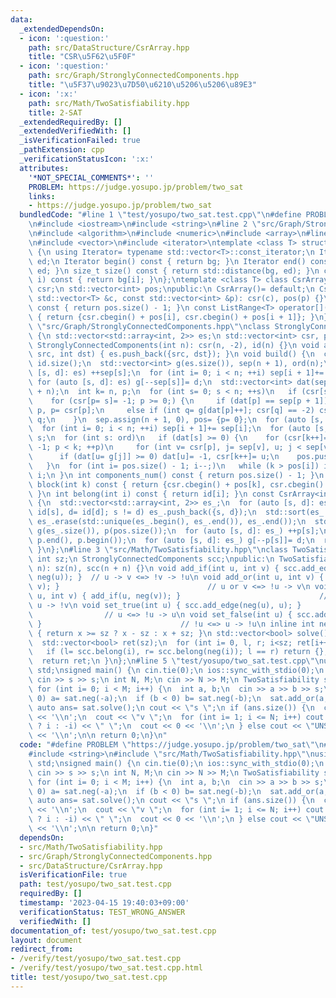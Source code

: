 ```yaml
---
data:
  _extendedDependsOn:
  - icon: ':question:'
    path: src/DataStructure/CsrArray.hpp
    title: "CSR\u5F62\u5F0F"
  - icon: ':question:'
    path: src/Graph/StronglyConnectedComponents.hpp
    title: "\u5F37\u9023\u7D50\u6210\u5206\u5206\u89E3"
  - icon: ':x:'
    path: src/Math/TwoSatisfiability.hpp
    title: 2-SAT
  _extendedRequiredBy: []
  _extendedVerifiedWith: []
  _isVerificationFailed: true
  _pathExtension: cpp
  _verificationStatusIcon: ':x:'
  attributes:
    '*NOT_SPECIAL_COMMENTS*': ''
    PROBLEM: https://judge.yosupo.jp/problem/two_sat
    links:
    - https://judge.yosupo.jp/problem/two_sat
  bundledCode: "#line 1 \"test/yosupo/two_sat.test.cpp\"\n#define PROBLEM \"https://judge.yosupo.jp/problem/two_sat\"\
    \n#include <iostream>\n#include <string>\n#line 2 \"src/Graph/StronglyConnectedComponents.hpp\"\
    \n#include <algorithm>\n#include <numeric>\n#include <array>\n#line 2 \"src/DataStructure/CsrArray.hpp\"\
    \n#include <vector>\n#include <iterator>\ntemplate <class T> struct ListRange\
    \ {\n using Iterator= typename std::vector<T>::const_iterator;\n Iterator bg,\
    \ ed;\n Iterator begin() const { return bg; }\n Iterator end() const { return\
    \ ed; }\n size_t size() const { return std::distance(bg, ed); }\n const T &operator[](int\
    \ i) const { return bg[i]; }\n};\ntemplate <class T> class CsrArray {\n std::vector<T>\
    \ csr;\n std::vector<int> pos;\npublic:\n CsrArray()= default;\n CsrArray(const\
    \ std::vector<T> &c, const std::vector<int> &p): csr(c), pos(p) {}\n size_t size()\
    \ const { return pos.size() - 1; }\n const ListRange<T> operator[](int i) const\
    \ { return {csr.cbegin() + pos[i], csr.cbegin() + pos[i + 1]}; }\n};\n#line 6\
    \ \"src/Graph/StronglyConnectedComponents.hpp\"\nclass StronglyConnectedComponents\
    \ {\n std::vector<std::array<int, 2>> es;\n std::vector<int> csr, pos, id;\npublic:\n\
    \ StronglyConnectedComponents(int n): csr(n, -2), id(n) {}\n void add_edge(int\
    \ src, int dst) { es.push_back({src, dst}); }\n void build() {\n  const int n=\
    \ id.size();\n  std::vector<int> g(es.size()), sep(n + 1), ord(n);\n  for (auto\
    \ [s, d]: es) ++sep[s];\n  for (int i= 0; i < n; ++i) sep[i + 1]+= sep[i];\n \
    \ for (auto [s, d]: es) g[--sep[s]]= d;\n  std::vector<int> dat(sep.begin(), sep.begin()\
    \ + n);\n  int k= n, p;\n  for (int s= 0; s < n; ++s)\n   if (csr[s] == -2)\n\
    \    for (csr[p= s]= -1; p >= 0;) {\n     if (dat[p] == sep[p + 1]) ord[--k]=\
    \ p, p= csr[p];\n     else if (int q= g[dat[p]++]; csr[q] == -2) csr[q]= p, p=\
    \ q;\n    }\n  sep.assign(n + 1, 0), pos= {p= 0};\n  for (auto [s, d]: es) ++sep[d];\n\
    \  for (int i= 0; i < n; ++i) sep[i + 1]+= sep[i];\n  for (auto [s, d]: es) g[--sep[d]]=\
    \ s;\n  for (int s: ord)\n   if (dat[s] >= 0) {\n    for (csr[k++]= s, dat[s]=\
    \ -1; p < k; ++p)\n     for (int v= csr[p], j= sep[v], u; j < sep[v + 1]; ++j)\n\
    \      if (dat[u= g[j]] >= 0) dat[u]= -1, csr[k++]= u;\n    pos.push_back(k);\n\
    \   }\n  for (int i= pos.size() - 1; i--;)\n   while (k > pos[i]) id[csr[--k]]=\
    \ i;\n }\n int components_num() const { return pos.size() - 1; }\n const ListRange<int>\
    \ block(int k) const { return {csr.cbegin() + pos[k], csr.cbegin() + pos[k + 1]};\
    \ }\n int belong(int i) const { return id[i]; }\n const CsrArray<int> dag() const\
    \ {\n  std::vector<std::array<int, 2>> es_;\n  for (auto [s, d]: es)\n   if (s=\
    \ id[s], d= id[d]; s != d) es_.push_back({s, d});\n  std::sort(es_.begin(), es_.end()),\
    \ es_.erase(std::unique(es_.begin(), es_.end()), es_.end());\n  std::vector<int>\
    \ g(es_.size()), p(pos.size());\n  for (auto [s, d]: es_) ++p[s];\n  std::partial_sum(p.begin(),\
    \ p.end(), p.begin());\n  for (auto [s, d]: es_) g[--p[s]]= d;\n  return {g, p};\n\
    \ }\n};\n#line 3 \"src/Math/TwoSatisfiability.hpp\"\nclass TwoSatisfiability {\n\
    \ int sz;\n StronglyConnectedComponents scc;\npublic:\n TwoSatisfiability(int\
    \ n): sz(n), scc(n + n) {}\n void add_if(int u, int v) { scc.add_edge(u, v), scc.add_edge(neg(v),\
    \ neg(u)); }  // u -> v <=> !v -> !u\n void add_or(int u, int v) { add_if(neg(u),\
    \ v); }                                 // u or v <=> !u -> v\n void add_nand(int\
    \ u, int v) { add_if(u, neg(v)); }                               // u nand v <=>\
    \ u -> !v\n void set_true(int u) { scc.add_edge(neg(u), u); }                \
    \                // u <=> !u -> u\n void set_false(int u) { scc.add_edge(u, neg(u));\
    \ }                               // !u <=> u -> !u\n inline int neg(int x) const\
    \ { return x >= sz ? x - sz : x + sz; }\n std::vector<bool> solve() {\n  scc.build();\n\
    \  std::vector<bool> ret(sz);\n  for (int i= 0, l, r; i<sz; ret[i++]= l> r)\n\
    \   if (l= scc.belong(i), r= scc.belong(neg(i)); l == r) return {};  // no solution\n\
    \  return ret;\n }\n};\n#line 5 \"test/yosupo/two_sat.test.cpp\"\nusing namespace\
    \ std;\nsigned main() {\n cin.tie(0);\n ios::sync_with_stdio(0);\n string s;\n\
    \ cin >> s >> s;\n int N, M;\n cin >> N >> M;\n TwoSatisfiability sat(N + 1);\n\
    \ for (int i= 0; i < M; i++) {\n  int a, b;\n  cin >> a >> b >> s;\n  if (a <\
    \ 0) a= sat.neg(-a);\n  if (b < 0) b= sat.neg(-b);\n  sat.add_or(a, b);\n }\n\
    \ auto ans= sat.solve();\n cout << \"s \";\n if (ans.size()) {\n  cout << \"SATISFIABLE\"\
    \ << '\\n';\n  cout << \"v \";\n  for (int i= 1; i <= N; i++) cout << (ans[i]\
    \ ? i : -i) << \" \";\n  cout << 0 << '\\n';\n } else cout << \"UNSATISFIABLE\"\
    \ << '\\n';\n\n return 0;\n}\n"
  code: "#define PROBLEM \"https://judge.yosupo.jp/problem/two_sat\"\n#include <iostream>\n\
    #include <string>\n#include \"src/Math/TwoSatisfiability.hpp\"\nusing namespace\
    \ std;\nsigned main() {\n cin.tie(0);\n ios::sync_with_stdio(0);\n string s;\n\
    \ cin >> s >> s;\n int N, M;\n cin >> N >> M;\n TwoSatisfiability sat(N + 1);\n\
    \ for (int i= 0; i < M; i++) {\n  int a, b;\n  cin >> a >> b >> s;\n  if (a <\
    \ 0) a= sat.neg(-a);\n  if (b < 0) b= sat.neg(-b);\n  sat.add_or(a, b);\n }\n\
    \ auto ans= sat.solve();\n cout << \"s \";\n if (ans.size()) {\n  cout << \"SATISFIABLE\"\
    \ << '\\n';\n  cout << \"v \";\n  for (int i= 1; i <= N; i++) cout << (ans[i]\
    \ ? i : -i) << \" \";\n  cout << 0 << '\\n';\n } else cout << \"UNSATISFIABLE\"\
    \ << '\\n';\n\n return 0;\n}"
  dependsOn:
  - src/Math/TwoSatisfiability.hpp
  - src/Graph/StronglyConnectedComponents.hpp
  - src/DataStructure/CsrArray.hpp
  isVerificationFile: true
  path: test/yosupo/two_sat.test.cpp
  requiredBy: []
  timestamp: '2023-04-15 19:40:03+09:00'
  verificationStatus: TEST_WRONG_ANSWER
  verifiedWith: []
documentation_of: test/yosupo/two_sat.test.cpp
layout: document
redirect_from:
- /verify/test/yosupo/two_sat.test.cpp
- /verify/test/yosupo/two_sat.test.cpp.html
title: test/yosupo/two_sat.test.cpp
---
```


